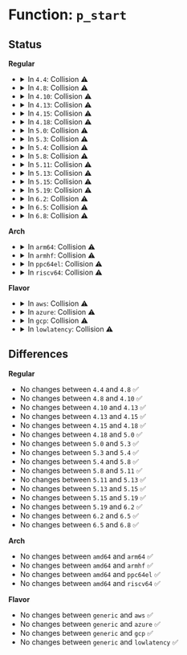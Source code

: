 # Function: <code>p_start</code>

## Status
<b>Regular</b>
<ul>
<li>
<details>
<summary>In <code>4.4</code>: Collision ⚠️</summary>

```c
void *p_start(struct seq_file *m, loff_t *pos);
```

**Collision:** Static-Static Collision

**Inline:** No

**Transformation:** False

**Instances:**

```
In kernel/trace/trace_events.c (ffffffff8115dcb0)
Location: kernel/trace/trace_events.c:949
Inline: False
```
```
In security/apparmor/apparmorfs.c (ffffffff81375c40)
Location: security/apparmor/apparmorfs.c:912
Inline: False
```
**Symbols:**

```
ffffffff8115dcb0-ffffffff8115dcf5: p_start (STB_LOCAL)
ffffffff81375c40-ffffffff81375e71: p_start (STB_LOCAL)
```
</details>
</li>
<li>
<details>
<summary>In <code>4.8</code>: Collision ⚠️</summary>

```c
void *p_start(struct seq_file *m, loff_t *pos);
```

**Collision:** Static-Static Collision

**Inline:** No

**Transformation:** False

**Instances:**

```
In kernel/trace/trace_events.c (ffffffff81169820)
Location: kernel/trace/trace_events.c:993
Inline: False
```
```
In security/apparmor/apparmorfs.c (ffffffff813acb90)
Location: security/apparmor/apparmorfs.c:1406
Inline: False
```
**Symbols:**

```
ffffffff81169820-ffffffff81169857: p_start (STB_LOCAL)
ffffffff813acb90-ffffffff813acdf5: p_start (STB_LOCAL)
```
</details>
</li>
<li>
<details>
<summary>In <code>4.10</code>: Collision ⚠️</summary>

```c
void *p_start(struct seq_file *m, loff_t *pos);
```

**Collision:** Static-Static Collision

**Inline:** No

**Transformation:** False

**Instances:**

```
In kernel/trace/trace_events.c (ffffffff81174ce0)
Location: kernel/trace/trace_events.c:962
Inline: False
```
```
In security/apparmor/apparmorfs.c (ffffffff813c39a0)
Location: security/apparmor/apparmorfs.c:1512
Inline: False
```
**Symbols:**

```
ffffffff81174ce0-ffffffff81174d14: p_start (STB_LOCAL)
ffffffff813c39a0-ffffffff813c3c02: p_start (STB_LOCAL)
```
</details>
</li>
<li>
<details>
<summary>In <code>4.13</code>: Collision ⚠️</summary>

```c
void *p_start(struct seq_file *m, loff_t *pos);
```

**Collision:** Static-Static Collision

**Inline:** No

**Transformation:** False

**Instances:**

```
In kernel/trace/trace_events.c (ffffffff81177930)
Location: kernel/trace/trace_events.c:1002
Inline: False
```
```
In security/apparmor/apparmorfs.c (ffffffff813d9a40)
Location: security/apparmor/apparmorfs.c:2034
Inline: False
```
**Symbols:**

```
ffffffff81177930-ffffffff81177964: p_start (STB_LOCAL)
ffffffff813d9a40-ffffffff813d9b9f: p_start (STB_LOCAL)
```
</details>
</li>
<li>
<details>
<summary>In <code>4.15</code>: Collision ⚠️</summary>

```c
void *p_start(struct seq_file *m, loff_t *pos);
```

**Collision:** Static-Static Collision

**Inline:** No

**Transformation:** False

**Instances:**

```
In kernel/trace/trace_events.c (ffffffff811850c0)
Location: kernel/trace/trace_events.c:1002
Inline: False
```
```
In security/apparmor/apparmorfs.c (ffffffff81400b50)
Location: security/apparmor/apparmorfs.c:2098
Inline: False
```
**Symbols:**

```
ffffffff811850c0-ffffffff811850f4: p_start (STB_LOCAL)
ffffffff81400b50-ffffffff81400cf9: p_start (STB_LOCAL)
```
</details>
</li>
<li>
<details>
<summary>In <code>4.18</code>: Collision ⚠️</summary>

```c
void *p_start(struct seq_file *m, loff_t *pos);
```

**Collision:** Static-Static Collision

**Inline:** No

**Transformation:** False

**Instances:**

```
In kernel/trace/trace_events.c (ffffffff81194140)
Location: kernel/trace/trace_events.c:1000
Inline: False
```
```
In security/apparmor/apparmorfs.c (ffffffff81432050)
Location: security/apparmor/apparmorfs.c:2095
Inline: False
```
**Symbols:**

```
ffffffff81194140-ffffffff81194177: p_start (STB_LOCAL)
ffffffff81432050-ffffffff8143225e: p_start (STB_LOCAL)
```
</details>
</li>
<li>
<details>
<summary>In <code>5.0</code>: Collision ⚠️</summary>

```c
void *p_start(struct seq_file *m, loff_t *pos);
```

**Collision:** Static-Static Collision

**Inline:** No

**Transformation:** False

**Instances:**

```
In kernel/trace/trace_events.c (ffffffff811a2360)
Location: kernel/trace/trace_events.c:1001
Inline: False
```
```
In security/apparmor/apparmorfs.c (ffffffff8144de00)
Location: security/apparmor/apparmorfs.c:2093
Inline: False
```
**Symbols:**

```
ffffffff811a2360-ffffffff811a2397: p_start (STB_LOCAL)
ffffffff8144de00-ffffffff8144dff7: p_start (STB_LOCAL)
```
</details>
</li>
<li>
<details>
<summary>In <code>5.3</code>: Collision ⚠️</summary>

```c
void *p_start(struct seq_file *m, loff_t *pos);
```

**Collision:** Static-Static Collision

**Inline:** No

**Transformation:** False

**Instances:**

```
In kernel/trace/trace_events.c (ffffffff811b0280)
Location: kernel/trace/trace_events.c:994
Inline: False
```
```
In security/apparmor/apparmorfs.c (ffffffff8147b770)
Location: security/apparmor/apparmorfs.c:2098
Inline: False
```
**Symbols:**

```
ffffffff811b0280-ffffffff811b02b7: p_start (STB_LOCAL)
ffffffff8147b770-ffffffff8147b941: p_start (STB_LOCAL)
```
</details>
</li>
<li>
<details>
<summary>In <code>5.4</code>: Collision ⚠️</summary>

```c
void *p_start(struct seq_file *m, loff_t *pos);
```

**Collision:** Static-Static Collision

**Inline:** No

**Transformation:** False

**Instances:**

```
In kernel/trace/trace_events.c (ffffffff811bb750)
Location: kernel/trace/trace_events.c:995
Inline: False
```
```
In security/apparmor/apparmorfs.c (ffffffff81495440)
Location: security/apparmor/apparmorfs.c:2066
Inline: False
```
**Symbols:**

```
ffffffff811bb750-ffffffff811bb787: p_start (STB_LOCAL)
ffffffff81495440-ffffffff81495611: p_start (STB_LOCAL)
```
</details>
</li>
<li>
<details>
<summary>In <code>5.8</code>: Collision ⚠️</summary>

```c
void *p_start(struct seq_file *m, loff_t *pos);
```

**Collision:** Static-Static Collision

**Inline:** No

**Transformation:** False

**Instances:**

```
In kernel/trace/trace_events.c (ffffffff811d4610)
Location: kernel/trace/trace_events.c:1112
Inline: False
```
```
In security/apparmor/apparmorfs.c (ffffffff814ed4c0)
Location: security/apparmor/apparmorfs.c:2185
Inline: False
```
**Symbols:**

```
ffffffff811d4610-ffffffff811d4646: p_start (STB_LOCAL)
ffffffff814ed4c0-ffffffff814ed892: p_start (STB_LOCAL)
```
</details>
</li>
<li>
<details>
<summary>In <code>5.11</code>: Collision ⚠️</summary>

```c
void *p_start(struct seq_file *m, loff_t *pos);
```

**Collision:** Static-Static Collision

**Inline:** No

**Transformation:** False

**Instances:**

```
In kernel/trace/trace_events.c (ffffffff811d1790)
Location: kernel/trace/trace_events.c:1113
Inline: False
```
```
In security/apparmor/apparmorfs.c (ffffffff8150ab40)
Location: security/apparmor/apparmorfs.c:2182
Inline: False
```
**Symbols:**

```
ffffffff811d1790-ffffffff811d17c6: p_start (STB_LOCAL)
ffffffff8150ab40-ffffffff8150af11: p_start (STB_LOCAL)
```
</details>
</li>
<li>
<details>
<summary>In <code>5.13</code>: Collision ⚠️</summary>

```c
void *p_start(struct seq_file *m, loff_t *pos);
```

**Collision:** Static-Static Collision

**Inline:** No

**Transformation:** False

**Instances:**

```
In kernel/trace/trace_events.c (ffffffff811d2930)
Location: kernel/trace/trace_events.c:1320
Inline: False
```
```
In security/apparmor/apparmorfs.c (ffffffff815112c0)
Location: security/apparmor/apparmorfs.c:2183
Inline: False
```
**Symbols:**

```
ffffffff811d2930-ffffffff811d2966: p_start (STB_LOCAL)
ffffffff815112c0-ffffffff81511689: p_start (STB_LOCAL)
```
</details>
</li>
<li>
<details>
<summary>In <code>5.15</code>: Collision ⚠️</summary>

```c
void *p_start(struct seq_file *m, loff_t *pos);
```

**Collision:** Static-Static Collision

**Inline:** No

**Transformation:** False

**Instances:**

```
In kernel/trace/trace_events.c (ffffffff811ff690)
Location: kernel/trace/trace_events.c:1321
Inline: False
```
```
In security/apparmor/apparmorfs.c (ffffffff8156eec0)
Location: security/apparmor/apparmorfs.c:2183
Inline: False
```
**Symbols:**

```
ffffffff811ff690-ffffffff811ff6c6: p_start (STB_LOCAL)
ffffffff8156eec0-ffffffff8156f289: p_start (STB_LOCAL)
```
</details>
</li>
<li>
<details>
<summary>In <code>5.19</code>: Collision ⚠️</summary>

```c
void *p_start(struct seq_file *m, loff_t *pos);
```

**Collision:** Static-Static Collision

**Inline:** No

**Transformation:** False

**Instances:**

```
In kernel/trace/trace_events.c (ffffffff8123b170)
Location: kernel/trace/trace_events.c:1341
Inline: False
```
```
In security/apparmor/apparmorfs.c (ffffffff8160d800)
Location: security/apparmor/apparmorfs.c:2203
Inline: False
```
**Symbols:**

```
ffffffff8123b170-ffffffff8123b1b6: p_start (STB_LOCAL)
ffffffff8160d800-ffffffff8160dbb7: p_start (STB_LOCAL)
```
</details>
</li>
<li>
<details>
<summary>In <code>6.2</code>: Collision ⚠️</summary>

```c
void *p_start(struct seq_file *m, loff_t *pos);
```

**Collision:** Static-Static Collision

**Inline:** No

**Transformation:** False

**Instances:**

```
In kernel/trace/trace_events.c (ffffffff81287e10)
Location: kernel/trace/trace_events.c:1356
Inline: False
```
```
In security/apparmor/apparmorfs.c (ffffffff816bfd10)
Location: security/apparmor/apparmorfs.c:2392
Inline: False
```
**Symbols:**

```
ffffffff81287e10-ffffffff81287e56: p_start (STB_LOCAL)
ffffffff816bfd10-ffffffff816c00c7: p_start (STB_LOCAL)
```
</details>
</li>
<li>
<details>
<summary>In <code>6.5</code>: Collision ⚠️</summary>

```c
void *p_start(struct seq_file *m, loff_t *pos);
```

**Collision:** Static-Static Collision

**Inline:** No

**Transformation:** False

**Instances:**

```
In kernel/trace/trace_events.c (ffffffff812a4b30)
Location: kernel/trace/trace_events.c:1352
Inline: False
```
```
In security/apparmor/apparmorfs.c (ffffffff816f8810)
Location: security/apparmor/apparmorfs.c:2440
Inline: False
```
**Symbols:**

```
ffffffff812a4b30-ffffffff812a4b76: p_start (STB_LOCAL)
ffffffff816f8810-ffffffff816f8bc3: p_start (STB_LOCAL)
```
</details>
</li>
<li>
<details>
<summary>In <code>6.8</code>: Collision ⚠️</summary>

```c
void *p_start(struct seq_file *m, loff_t *pos);
```

**Collision:** Static-Static Collision

**Inline:** No

**Transformation:** False

**Instances:**

```
In kernel/trace/trace_events.c (ffffffff812c0550)
Location: kernel/trace/trace_events.c:1361
Inline: False
```
```
In security/apparmor/apparmorfs.c (ffffffff817355d0)
Location: security/apparmor/apparmorfs.c:2438
Inline: False
```
**Symbols:**

```
ffffffff812c0550-ffffffff812c0596: p_start (STB_LOCAL)
ffffffff817355d0-ffffffff81735989: p_start (STB_LOCAL)
```
</details>
</li>
</ul>
<b>Arch</b>
<ul>
<li>
<details>
<summary>In <code>arm64</code>: Collision ⚠️</summary>

```c
void *p_start(struct seq_file *m, loff_t *pos);
```

**Collision:** Static-Static Collision

**Inline:** No

**Transformation:** False

**Instances:**

```
In kernel/trace/trace_events.c (ffff800010239d58)
Location: kernel/trace/trace_events.c:995
Inline: False
```
```
In security/apparmor/apparmorfs.c (ffff80001058b4d8)
Location: security/apparmor/apparmorfs.c:2066
Inline: False
```
**Symbols:**

```
ffff800010239d58-ffff800010239dac: p_start (STB_LOCAL)
ffff80001058b4d8-ffff80001058b6a8: p_start (STB_LOCAL)
```
</details>
</li>
<li>
<details>
<summary>In <code>armhf</code>: Collision ⚠️</summary>

```c
void *p_start(struct seq_file *m, loff_t *pos);
```

**Collision:** Static-Static Collision

**Inline:** No

**Transformation:** False

**Instances:**

```
In kernel/trace/trace_events.c (c0475434)
Location: kernel/trace/trace_events.c:995
Inline: False
```
```
In security/apparmor/apparmorfs.c (c073c078)
Location: security/apparmor/apparmorfs.c:2066
Inline: False
```
**Symbols:**

```
c0475434-c0475470: p_start (STB_LOCAL)
c073c078-c073c260: p_start (STB_LOCAL)
```
</details>
</li>
<li>
<details>
<summary>In <code>ppc64el</code>: Collision ⚠️</summary>

```c
void *p_start(struct seq_file *m, loff_t *pos);
```

**Collision:** Static-Static Collision

**Inline:** No

**Transformation:** False

**Instances:**

```
In kernel/trace/trace_events.c (c0000000002c7cf0)
Location: kernel/trace/trace_events.c:995
Inline: False
```
```
In security/apparmor/apparmorfs.c (c0000000006fc8a0)
Location: security/apparmor/apparmorfs.c:2066
Inline: False
```
**Symbols:**

```
c0000000002c7cf0-c0000000002c7d7c: p_start (STB_LOCAL)
c0000000006fc8a0-c0000000006fcb24: p_start (STB_LOCAL)
```
</details>
</li>
<li>
<details>
<summary>In <code>riscv64</code>: Collision ⚠️</summary>

```c
void *p_start(struct seq_file *m, loff_t *pos);
```

**Collision:** Static-Static Collision

**Inline:** No

**Transformation:** False

**Instances:**

```
In kernel/trace/trace_events.c (ffffffe000190bea)
Location: kernel/trace/trace_events.c:995
Inline: False
```
```
In security/apparmor/apparmorfs.c (ffffffe0003d9b74)
Location: security/apparmor/apparmorfs.c:2066
Inline: False
```
**Symbols:**

```
ffffffe000190bea-ffffffe000190c38: p_start (STB_LOCAL)
ffffffe0003d9b74-ffffffe0003d9cd6: p_start (STB_LOCAL)
```
</details>
</li>
</ul>
<b>Flavor</b>
<ul>
<li>
<details>
<summary>In <code>aws</code>: Collision ⚠️</summary>

```c
void *p_start(struct seq_file *m, loff_t *pos);
```

**Collision:** Static-Static Collision

**Inline:** No

**Transformation:** False

**Instances:**

```
In kernel/trace/trace_events.c (ffffffff811b3d70)
Location: kernel/trace/trace_events.c:995
Inline: False
```
```
In security/apparmor/apparmorfs.c (ffffffff8148da20)
Location: security/apparmor/apparmorfs.c:2066
Inline: False
```
**Symbols:**

```
ffffffff811b3d70-ffffffff811b3da7: p_start (STB_LOCAL)
ffffffff8148da20-ffffffff8148dbf1: p_start (STB_LOCAL)
```
</details>
</li>
<li>
<details>
<summary>In <code>azure</code>: Collision ⚠️</summary>

```c
void *p_start(struct seq_file *m, loff_t *pos);
```

**Collision:** Static-Static Collision

**Inline:** No

**Transformation:** False

**Instances:**

```
In kernel/trace/trace_events.c (ffffffff811a6b70)
Location: kernel/trace/trace_events.c:995
Inline: False
```
```
In security/apparmor/apparmorfs.c (ffffffff8147e440)
Location: security/apparmor/apparmorfs.c:2066
Inline: False
```
**Symbols:**

```
ffffffff811a6b70-ffffffff811a6ba7: p_start (STB_LOCAL)
ffffffff8147e440-ffffffff8147e611: p_start (STB_LOCAL)
```
</details>
</li>
<li>
<details>
<summary>In <code>gcp</code>: Collision ⚠️</summary>

```c
void *p_start(struct seq_file *m, loff_t *pos);
```

**Collision:** Static-Static Collision

**Inline:** No

**Transformation:** False

**Instances:**

```
In kernel/trace/trace_events.c (ffffffff811b1b40)
Location: kernel/trace/trace_events.c:995
Inline: False
```
```
In security/apparmor/apparmorfs.c (ffffffff81489ac0)
Location: security/apparmor/apparmorfs.c:2066
Inline: False
```
**Symbols:**

```
ffffffff811b1b40-ffffffff811b1b77: p_start (STB_LOCAL)
ffffffff81489ac0-ffffffff81489c91: p_start (STB_LOCAL)
```
</details>
</li>
<li>
<details>
<summary>In <code>lowlatency</code>: Collision ⚠️</summary>

```c
void *p_start(struct seq_file *m, loff_t *pos);
```

**Collision:** Static-Static Collision

**Inline:** No

**Transformation:** False

**Instances:**

```
In kernel/trace/trace_events.c (ffffffff811bfbe0)
Location: kernel/trace/trace_events.c:995
Inline: False
```
```
In security/apparmor/apparmorfs.c (ffffffff814a1740)
Location: security/apparmor/apparmorfs.c:2066
Inline: False
```
**Symbols:**

```
ffffffff811bfbe0-ffffffff811bfc1e: p_start (STB_LOCAL)
ffffffff814a1740-ffffffff814a1920: p_start (STB_LOCAL)
```
</details>
</li>
</ul>

## Differences
<b>Regular</b>
<ul>
<li>
No changes between <code>4.4</code> and <code>4.8</code> ✅
</li>
<li>
No changes between <code>4.8</code> and <code>4.10</code> ✅
</li>
<li>
No changes between <code>4.10</code> and <code>4.13</code> ✅
</li>
<li>
No changes between <code>4.13</code> and <code>4.15</code> ✅
</li>
<li>
No changes between <code>4.15</code> and <code>4.18</code> ✅
</li>
<li>
No changes between <code>4.18</code> and <code>5.0</code> ✅
</li>
<li>
No changes between <code>5.0</code> and <code>5.3</code> ✅
</li>
<li>
No changes between <code>5.3</code> and <code>5.4</code> ✅
</li>
<li>
No changes between <code>5.4</code> and <code>5.8</code> ✅
</li>
<li>
No changes between <code>5.8</code> and <code>5.11</code> ✅
</li>
<li>
No changes between <code>5.11</code> and <code>5.13</code> ✅
</li>
<li>
No changes between <code>5.13</code> and <code>5.15</code> ✅
</li>
<li>
No changes between <code>5.15</code> and <code>5.19</code> ✅
</li>
<li>
No changes between <code>5.19</code> and <code>6.2</code> ✅
</li>
<li>
No changes between <code>6.2</code> and <code>6.5</code> ✅
</li>
<li>
No changes between <code>6.5</code> and <code>6.8</code> ✅
</li>
</ul>
<b>Arch</b>
<ul>
<li>
No changes between <code>amd64</code> and <code>arm64</code> ✅
</li>
<li>
No changes between <code>amd64</code> and <code>armhf</code> ✅
</li>
<li>
No changes between <code>amd64</code> and <code>ppc64el</code> ✅
</li>
<li>
No changes between <code>amd64</code> and <code>riscv64</code> ✅
</li>
</ul>
<b>Flavor</b>
<ul>
<li>
No changes between <code>generic</code> and <code>aws</code> ✅
</li>
<li>
No changes between <code>generic</code> and <code>azure</code> ✅
</li>
<li>
No changes between <code>generic</code> and <code>gcp</code> ✅
</li>
<li>
No changes between <code>generic</code> and <code>lowlatency</code> ✅
</li>
</ul>

